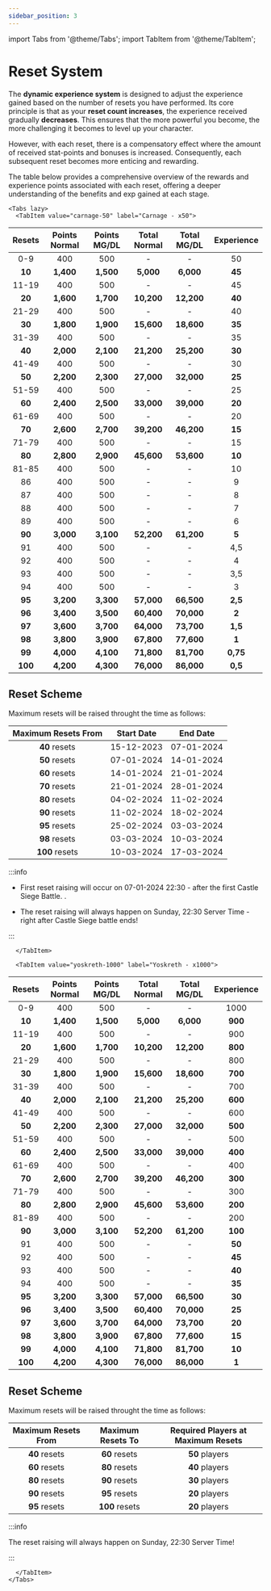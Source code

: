 ```yaml
---
sidebar_position: 3
---
```


import Tabs from '@theme/Tabs';
import TabItem from '@theme/TabItem';

# Reset System

The **dynamic experience system** is designed to adjust the experience gained based on the number of resets you have performed. Its core principle is that as your **reset count increases**, the experience received gradually **decreases**. This ensures that the more powerful you become, the more challenging it becomes to level up your character.

However, with each reset, there is a compensatory effect where the amount of received stat-points and bonuses is increased. Consequently, each subsequent reset becomes more enticing and rewarding.

The table below provides a comprehensive overview of the rewards and experience points associated with each reset, offering a deeper understanding of the benefits and exp gained at each stage.

```mdx-code-block
<Tabs lazy>
  <TabItem value="carnage-50" label="Carnage - x50">
```

| Resets  | Points Normal | Points MG/DL | Total Normal | Total MG/DL | Experience |
| :-----: | :-----------: | :----------: | :----------: | :---------: | :--------: |
|   0-9   |      400      |     500      |      -       |      -      |     50     |
| **10**  |   **1,400**   |  **1,500**   |  **5,000**   |  **6,000**  |   **45**   |
|  11-19  |      400      |     500      |      -       |      -      |     45     |
| **20**  |   **1,600**   |  **1,700**   |  **10,200**  | **12,200**  |   **40**   |
|  21-29  |      400      |     500      |      -       |      -      |     40     |
| **30**  |   **1,800**   |  **1,900**   |  **15,600**  | **18,600**  |   **35**   |
|  31-39  |      400      |     500      |      -       |      -      |     35     |
| **40**  |   **2,000**   |  **2,100**   |  **21,200**  | **25,200**  |   **30**   |
|  41-49  |      400      |     500      |      -       |      -      |     30     |
| **50**  |   **2,200**   |  **2,300**   |  **27,000**  | **32,000**  |   **25**   |
|  51-59  |      400      |     500      |      -       |      -      |     25     |
| **60**  |   **2,400**   |  **2,500**   |  **33,000**  | **39,000**  |   **20**   |
|  61-69  |      400      |     500      |      -       |      -      |     20     |
| **70**  |   **2,600**   |  **2,700**   |  **39,200**  | **46,200**  |   **15**   |
|  71-79  |      400      |     500      |      -       |      -      |     15     |
| **80**  |   **2,800**   |  **2,900**   |  **45,600**  | **53,600**  |   **10**   |
|  81-85  |      400      |     500      |      -       |      -      |     10     |
|   86    |      400      |     500      |      -       |      -      |     9      |
|   87    |      400      |     500      |      -       |      -      |     8      |
|   88    |      400      |     500      |      -       |      -      |     7      |
|   89    |      400      |     500      |      -       |      -      |     6      |
| **90**  |   **3,000**   |  **3,100**   |  **52,200**  | **61,200**  |   **5**    |
|   91    |      400      |     500      |      -       |      -      |    4,5     |
|   92    |      400      |     500      |      -       |      -      |     4      |
|   93    |      400      |     500      |      -       |      -      |    3,5     |
|   94    |      400      |     500      |      -       |      -      |     3      |
| **95**  |   **3,200**   |  **3,300**   |  **57,000**  | **66,500**  |  **2,5**   |
| **96**  |   **3,400**   |  **3,500**   |  **60,400**  | **70,000**  |   **2**    |
| **97**  |   **3,600**   |  **3,700**   |  **64,000**  | **73,700**  |  **1,5**   |
| **98**  |   **3,800**   |  **3,900**   |  **67,800**  | **77,600**  |   **1**    |
| **99**  |   **4,000**   |  **4,100**   |  **71,800**  | **81,700**  |  **0,75**  |
| **100** |   **4,200**   |  **4,300**   |  **76,000**  | **86,000**  |  **0,5**   |

## Reset Scheme

Maximum resets will be raised throught the time as follows:

| Maximum Resets **From** | Start Date |  End Date  |
| :---------------------: | :--------: | :--------: |
|      **40** resets      | 15-12-2023 | 07-01-2024 |
|      **50** resets      | 07-01-2024 | 14-01-2024 |
|      **60** resets      | 14-01-2024 | 21-01-2024 |
|      **70** resets      | 21-01-2024 | 28-01-2024 |
|      **80** resets      | 04-02-2024 | 11-02-2024 |
|      **90** resets      | 11-02-2024 | 18-02-2024 |
|      **95** resets      | 25-02-2024 | 03-03-2024 |
|      **98** resets      | 03-03-2024 | 10-03-2024 |
|     **100** resets      | 10-03-2024 | 17-03-2024 |

:::info

- First reset raising will occur on 07-01-2024 22:30 - after the first Castle Siege Battle.
  .

- The reset raising will always happen on Sunday, 22:30 Server Time - right after Castle Siege battle ends!

:::

```mdx-code-block
  </TabItem>

  <TabItem value="yoskreth-1000" label="Yoskreth - x1000">
```

| Resets  | Points Normal | Points MG/DL | Total Normal | Total MG/DL | Experience |
| :-----: | :-----------: | :----------: | :----------: | :---------: | :--------: |
|   0-9   |      400      |     500      |      -       |      -      |    1000    |
| **10**  |   **1,400**   |  **1,500**   |  **5,000**   |  **6,000**  |  **900**   |
|  11-19  |      400      |     500      |      -       |      -      |    900     |
| **20**  |   **1,600**   |  **1,700**   |  **10,200**  | **12,200**  |  **800**   |
|  21-29  |      400      |     500      |      -       |      -      |    800     |
| **30**  |   **1,800**   |  **1,900**   |  **15,600**  | **18,600**  |  **700**   |
|  31-39  |      400      |     500      |      -       |      -      |    700     |
| **40**  |   **2,000**   |  **2,100**   |  **21,200**  | **25,200**  |  **600**   |
|  41-49  |      400      |     500      |      -       |      -      |    600     |
| **50**  |   **2,200**   |  **2,300**   |  **27,000**  | **32,000**  |  **500**   |
|  51-59  |      400      |     500      |      -       |      -      |    500     |
| **60**  |   **2,400**   |  **2,500**   |  **33,000**  | **39,000**  |  **400**   |
|  61-69  |      400      |     500      |      -       |      -      |    400     |
| **70**  |   **2,600**   |  **2,700**   |  **39,200**  | **46,200**  |  **300**   |
|  71-79  |      400      |     500      |      -       |      -      |    300     |
| **80**  |   **2,800**   |  **2,900**   |  **45,600**  | **53,600**  |  **200**   |
|  81-89  |      400      |     500      |      -       |      -      |    200     |
| **90**  |   **3,000**   |  **3,100**   |  **52,200**  | **61,200**  |  **100**   |
|   91    |      400      |     500      |      -       |      -      |   **50**   |
|   92    |      400      |     500      |      -       |      -      |   **45**   |
|   93    |      400      |     500      |      -       |      -      |   **40**   |
|   94    |      400      |     500      |      -       |      -      |   **35**   |
| **95**  |   **3,200**   |  **3,300**   |  **57,000**  | **66,500**  |   **30**   |
| **96**  |   **3,400**   |  **3,500**   |  **60,400**  | **70,000**  |   **25**   |
| **97**  |   **3,600**   |  **3,700**   |  **64,000**  | **73,700**  |   **20**   |
| **98**  |   **3,800**   |  **3,900**   |  **67,800**  | **77,600**  |   **15**   |
| **99**  |   **4,000**   |  **4,100**   |  **71,800**  | **81,700**  |   **10**   |
| **100** |   **4,200**   |  **4,300**   |  **76,000**  | **86,000**  |   **1**    |

## Reset Scheme

Maximum resets will be raised throught the time as follows:

| Maximum Resets **From** | Maximum Resets **To** | Required Players at Maximum Resets |
| :---------------------: | :-------------------: | :--------------------------------: |
|      **40** resets      |     **60** resets     |           **50** players           |
|      **60** resets      |     **80** resets     |           **40** players           |
|      **80** resets      |     **90** resets     |           **30** players           |
|      **90** resets      |     **95** resets     |           **20** players           |
|      **95** resets      |    **100** resets     |           **20** players           |

:::info

The reset raising will always happen on Sunday, 22:30 Server Time!

:::

```mdx-code-block
  </TabItem>
</Tabs>
```
